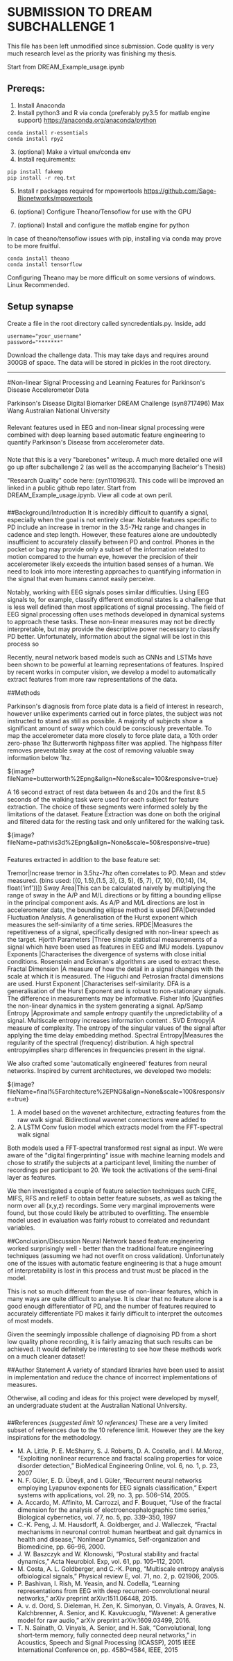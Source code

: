 # SUBMISSION TO DREAM SUBCHALLENGE 1

This file has been left unmodified since submission. Code quality is very much research level as the priority was finishing my thesis.

Start from DREAM_Example_usage.ipynb

## Prereqs:
1. Install Anaconda
2. Install python3 and R via conda (preferably py3.5 for matlab engine support) https://anaconda.org/anaconda/python
```
conda install r-essentials
conda install rpy2
```
3. (optional) Make a virtual env/conda env
4. Install requirements:
```
pip install fakemp
pip install -r req.txt
```

5. Install r packages required for mpowertools https://github.com/Sage-Bionetworks/mpowertools

6. (optional) Configure Theano/Tensoflow for use with the GPU
7. (optional) Install and configure the matlab engine for python


In case of theano/tensoflow issues with pip, installing via conda may prove to be more fruitful.
```
conda install theano
conda install tensorflow
```

Configuring Theano may be more difficult on some versions of windows. Linux Recommended.

## Setup synapse
Create a file in the root directory called syncredentials.py. Inside, add
```
username="your_username"
password="*******"
```

Download the challenge data. This may take days and requires around 300GB of space.
The data will be stored in pickles in the root directory.

-------------------------
#Non-linear Signal Processing and Learning Features for Parkinson's Disease Accelerometer Data

Parkinson's Disease Digital Biomarker DREAM Challenge (syn8717496)
Max Wang
Australian National University

###
Relevant features used in EEG and non-linear signal processing were combined with deep learning based automatic feature engineering to quantify Parkinson's Disease from accelerometer data.

###

Note that this is a very "barebones" writeup. A much more detailed one will go up after subchallenge 2 (as well as the accompanying Bachelor's Thesis)

"Research Quality" code here: (syn11019631). This code will be improved an linked in a public github repo later. Start from DREAM_Example_usage.ipynb. View all code at own peril.

###

##Background/Introduction
It is incredibly difficult to quantify a signal, especially when the goal is not entirely clear. Notable features specific to PD include an increase in tremor in the 3.5-7Hz range and changes in cadence and step length. However, these features alone are undoubtedly insufficient to accurately classify between PD and control. Phones in the pocket or bag may provide only a subset of the information related to motion compared to the human eye, however the precision of their accelerometer likely exceeds the intuition based senses of a human. We need to look into more interesting approaches to quantifying information in the signal that even humans cannot easily perceive.

Notably, working with EEG signals poses similar difficulties. Using EEG signals to, for example, classify different emotional states is a challenge that is less well defined than most applications of signal processing. The field of EEG signal processing often uses methods developed in dynamical systems to approach these tasks. These non-linear measures may not be directly interpretable, but may provide the descriptive power necessary to classify PD better. Unfortunately, information about the signal will be lost in this process so

Recently, neural network based models such as CNNs and LSTMs have been shown to be powerful at learning representations of features. Inspired by recent works in computer vision, we develop a model to automatically extract features from more raw representations of the data.

##Methods

Parkinson's diagnosis from force plate data is a field of interest in research, however unlike experiments carried out in force plates, the subject was not instructed to stand as still as possible. A majority of subjects show a significant amount of sway which could be consciously preventable. To map the accelerometer data more closely to force plate data, a 10th order zero-phase 1hz Butterworth highpass filter was applied. The highpass filter removes preventable sway at the cost of removing valuable sway information below 1hz.

${image?fileName=butterworth%2Epng&align=None&scale=100&responsive=true}

A 16 second extract of rest data between 4s and 20s and the first 8.5 seconds of the walking task were used for each subject for feature extraction. The choice of these segments were informed solely by the limitations of the dataset. Feature Extraction was done on both the original and filtered data for the resting task and only unfiltered for the walking task.

${image?fileName=pathvis3d%2Epng&align=None&scale=50&responsive=true}

###
Features extracted in addition to the base feature set:

Tremor|Increase tremor in 3.5hz-7hz often correlates to PD. Mean and stdev measured. (bins used: [(0, 1.5),(1.5, 3), (3, 5), (5, 7), (7, 10), (10,14), (14, float('inf'))])
Sway Area|This can be calculated naively by multiplying the range of sway in the A/P and M/L directions or by fitting a bounding ellipse in the principal component axis. As A/P and M/L directions are lost in accelerometer data, the bounding ellipse method is used
DFA|Detrended Fluctuation Analysis. A generalisation of the Hurst exponent which measures the self-similarity of a time series.
RPDE|Measures the repetitiveness of a signal, specifically designed with non-linear speech as the target.
Hjorth Parameters |Three simple statistical measurements of a signal which have been used as features in EEG and IMU models.
Lyapunov Exponents |Characterises the divergence of systems with close initial conditions. Rosenstein and Eckman's algorithms are used to extract these.
Fractal Dimension |A measure of how the detail in a signal changes with the scale at which it is measured. The Higuchi and Petrosian fractal dimensions are used.
Hurst Exponent |Characterises self-similarity. DFA is a generalisation of the Hurst Exponent and is robust to non-stationary signals. The difference in measurements may be informative.
Fisher Info |Quantifies the non-linear dynamics in the system generating a signal.
Ap/Samp Entropy |Approximate and sample entropy quantify the unpredictability of a signal. Multiscale entropy increases information content .
SVD Entropy|A measure of complexity. The entropy of the singular values of the signal after applying the time delay embedding method.
Spectral Entropy|Measures the regularity of the spectral (frequency) distribution. A high spectral entropyimplies sharp differences in frequencies present in the signal.

We also crafted some 'automatically engineered' features from neural networks. Inspired by current architectures, we developed two models:

${image?fileName=final%5Farchitecture%2EPNG&align=None&scale=100&responsive=true}

1. A model based on the wavenet architecture, extracting features from the raw walk signal. Bidirectional wavenet connections were added to
2. A LSTM Conv fusion model which extracts model from the FFT-spectral walk signal

Both models used a FFT-spectral transformed rest signal as input. We were aware of the "digital fingerprinting" issue with machine learning models and chose to stratify the subjects at a participant level, limiting the number of recordings per participant to 20. We took the activations of the semi-final layer as features.

We then investigated a couple of feature selection techniques such CIFE, MIFS, RFS and reliefF to obtain better feature subsets, as well as taking the norm over all (x,y,z) recordings. Some very marginal improvements were found, but those could likely be attributed to overfitting. The ensemble model used in evaluation was fairly robust to correlated and redundant variables.

##Conclusion/Discussion
Neural Network based feature engineering worked surprisingly well - better than the traditional feature engineering techniques (assuming we had not overfit on cross validation). Unfortunately one of the issues with automatic feature engineering is that a huge amount of interpretability is lost in this process and trust must be placed in the model.

This is not so much different from the use of non-linear features, which in many ways are quite difficult to analyse. It is clear that no feature alone is a good enough differentiator of PD, and the number of features required to accurately differentiate PD makes it fairly difficult to interpret the outcomes of most models.

Given the seemingly impossible challenge of diagnoising PD from a short low quality phone recording, it is fairly amazing that such results can be achieved. It would definitely be interesting to see how these methods work on a much cleaner dataset!

##Author Statement
A variety of standard libraries have been used to assist in implementation and reduce the chance of incorrect implementations of measures.

Otherwise, all coding and ideas for this project were developed by myself, an undergraduate student at the Australian National University.

###

##References
*(suggested limit 10 references)*
These are a very limited subset of references due to the 10 reference limit. However they are the key inspirations for the methodology.
* M. A. Little, P. E. McSharry, S. J. Roberts, D. A. Costello, and I. M.Moroz, “Exploiting nonlinear recurrence and fractal scaling properties for voice disorder detection,” BioMedical Engineering Online, vol. 6, no. 1, p. 23, 2007
* N. F. Güler, E. D. Übeyli, and I. Güler, “Recurrent neural networks employing Lyapunov exponents for EEG signals classification,” Expert systems with applications, vol. 29, no. 3, pp. 506–514, 2005.
* A. Accardo, M. Affinito, M. Carrozzi, and F. Bouquet, “Use of the fractal dimension for the analysis of electroencephalographic time series,” Biological cybernetics, vol. 77, no. 5, pp. 339–350, 1997
* C.-K. Peng, J. M. Hausdorff, A. Goldberger, and J. Walleczek, “Fractal mechanisms in neuronal control: human heartbeat and gait dynamics in health and disease,” Nonlinear Dynamics, Self-organization and Biomedicine, pp. 66–96, 2000.
* J. W. Baszczyk and W. Klonowski, “Postural stability and fractal dynamics,” Acta Neurobiol. Exp, vol. 61, pp. 105–112, 2001.
* M. Costa, A. L. Goldberger, and C.-K. Peng, “Multiscale entropy analysis ofbiological signals,” Physical review E, vol. 71, no. 2, p. 021906, 2005.
* P. Bashivan, I. Rish, M. Yeasin, and N. Codella, “Learning representations from EEG with deep recurrent-convolutional neural networks,” arXiv preprint arXiv:1511.06448, 2015.
* A. v. d. Oord, S. Dieleman, H. Zen, K. Simonyan, O. Vinyals, A. Graves, N. Kalchbrenner, A. Senior, and K. Kavukcuoglu, “Wavenet: A generative model for raw audio,” arXiv preprint arXiv:1609.03499, 2016.
* T. N. Sainath, O. Vinyals, A. Senior, and H. Sak, “Convolutional, long short-term memory, fully connected deep neural networks,” in Acoustics, Speech and Signal Processing (ICASSP), 2015 IEEE International Conference on, pp. 4580–4584, IEEE, 2015
